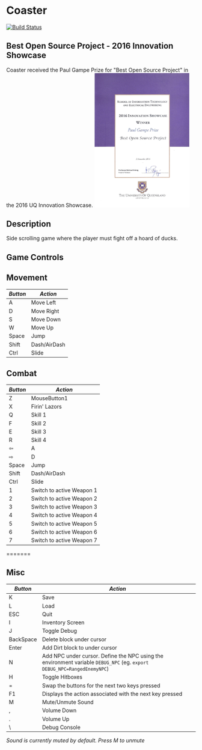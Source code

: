 ﻿# Coaster

[![Build Status](http://deco2800.uqcloud.net/jenkins/buildStatus/icon?job=deco2800-2016-coaster)](http://deco2800.uqcloud.net/jenkins/job/deco2800-2016-coaster/)

## Best Open Source Project - 2016 Innovation Showcase
Coaster received the Paul Gampe Prize for "Best Open Source Project" in the 2016 UQ Innovation Showcase.
<img src="award.jpg" width="50%" alt="Paul Gampe rize for best open source project"/>


## Description 
Side scrolling game where the player must fight off a hoard of ducks. 

## Game Controls
## Movement
*Button* | *Action*
 ----- | ----- 
     A | Move Left
     D | Move Right
     S | Move Down
     W | Move Up
 Space | Jump
 Shift | Dash/AirDash
  Ctrl | Slide

## Combat
*Button* | *Action*
----- | ----- 	 
     Z | MouseButton1 | Shoot
     X | Firin' Lazors
     Q | Skill 1
     F | Skill 2
     E | Skill 3
     R | Skill 4
     ⇦ | A
     ⇨ | D
 Space | Jump
 Shift | Dash/AirDash
  Ctrl | Slide
    1  | Switch to active Weapon 1
    2  | Switch to active Weapon 2
    3  | Switch to active Weapon 3
    4  | Switch to active Weapon 4
    5  | Switch to active Weapon 5
    6  | Switch to active Weapon 6
    7  | Switch to active Weapon 7

=======
## Misc
 *Button* | *Action*
 ----- | ----- 
     K | Save
     L | Load
   ESC | Quit
     I | Inventory Screen
    J  | Toggle Debug
     BackSpace | Delete block under cursor
    Enter  | Add Dirt block to under cursor
    N  | Add NPC under cursor. Define the NPC using the environment variable `DEBUG_NPC` (eg. `export DEBUG_NPC=RangedEnemyNPC`)
	H  | Toggle Hitboxes
     = | Swap the buttons for the next two keys pressed
     F1 | Displays the action associated with the next key pressed
     M  | Mute/Unmute Sound
     ,  | Volume Down
     .  | Volume Up
     \  | Debug Console

*Sound is currently muted by default. Press M to unmute*

